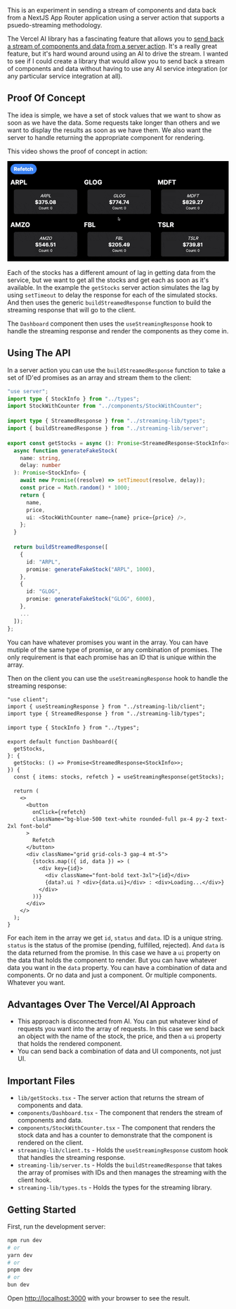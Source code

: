 This is an experiment in sending a stream of components and data back from a NextJS App Router application using a server action that supports a psuedo-streaming methodology.

The Vercel AI library has a fascinating feature that allows you to [send back a stream of components and data from a server action](https://sdk.vercel.ai/docs/api-reference/streaming-react-response). It's a really great feature, but it's hard wound around using an AI to drive the stream. I wanted to see if I could create a library that would allow you to send back a stream of components and data without having to use any AI service integration (or any particular service integration at all).

## Proof Of Concept

The idea is simple, we have a set of stock values that we want to show as soon as we have the data. Some requests take longer than others and we want to display the results as soon as we have them. We also want the server to handle returning the appropriate component for rendering.

This video shows the proof of concept in action:

![Proof of Concept](./images/demo.gif)

Each of the stocks has a different amount of lag in getting data from the service, but we want to get all the stocks and get each as soon as it's available. In the example the `getStocks` server action simulates the lag by using `setTimeout` to delay the response for each of the simulated stocks. And then uses the generic `buildStreamedResponse` function to build the streaming response that will go to the client.

The `Dashboard` component then uses the `useStreamingResponse` hook to handle the streaming response and render the components as they come in.

## Using The API

In a server action you can use the `buildStreamedResponse` function to take a set of ID'ed promises as an array and stream them to the client:

```ts
"use server";
import type { StockInfo } from "../types";
import StockWithCounter from "../components/StockWithCounter";

import type { StreamedResponse } from "../streaming-lib/types";
import { buildStreamedResponse } from "../streaming-lib/server";

export const getStocks = async (): Promise<StreamedResponse<StockInfo>> => {
  async function generateFakeStock(
    name: string,
    delay: number
  ): Promise<StockInfo> {
    await new Promise((resolve) => setTimeout(resolve, delay));
    const price = Math.random() * 1000;
    return {
      name,
      price,
      ui: <StockWithCounter name={name} price={price} />,
    };
  }

  return buildStreamedResponse([
    {
      id: "ARPL",
      promise: generateFakeStock("ARPL", 1000),
    },
    {
      id: "GLOG",
      promise: generateFakeStock("GLOG", 6000),
    },
    ...
  ]);
};
```

You can have whatever promises you want in the array. You can have mutiple of the same type of promise, or any combination of promises. The only requirement is that each promise has an ID that is unique within the array.

Then on the client you can use the `useStreamingResponse` hook to handle the streaming response:

```tsx
"use client";
import { useStreamingResponse } from "../streaming-lib/client";
import type { StreamedResponse } from "../streaming-lib/types";

import type { StockInfo } from "../types";

export default function Dashboard({
  getStocks,
}: {
  getStocks: () => Promise<StreamedResponse<StockInfo>>;
}) {
  const { items: stocks, refetch } = useStreamingResponse(getStocks);

  return (
    <>
      <button
        onClick={refetch}
        className="bg-blue-500 text-white rounded-full px-4 py-2 text-2xl font-bold"
      >
        Refetch
      </button>
      <div className="grid grid-cols-3 gap-4 mt-5">
        {stocks.map(({ id, data }) => (
          <div key={id}>
            <div className="font-bold text-3xl">{id}</div>
            {data?.ui ? <div>{data.ui}</div> : <div>Loading...</div>}
          </div>
        ))}
      </div>
    </>
  );
}
```

For each item in the array we get `id`, `status` and `data`. ID is a unique string. `status` is the status of the promise (pending, fulfilled, rejected). And `data` is the data returned from the promise. In this case we have a `ui` property on the data that holds the component to render. But you can have whatever data you want in the `data` property. You can have a combination of data and components. Or no data and just a component. Or multiple components. Whatever you want.

## Advantages Over The Vercel/AI Approach

- This approach is disconnected from AI. You can put whatever kind of requests you want into the array of requests. In this case we send back an object with the name of the stock, the price, and then a `ui` property that holds the rendered component.
- You can send back a combination of data and UI components, not just UI.

## Important Files

- `lib/getStocks.tsx` - The server action that returns the stream of components and data.
- `components/Dashboard.tsx` - The component that renders the stream of components and data.
- `components/StockWithCounter.tsx` - The component that renders the stock data and has a counter to demonstrate that the component is rendered on the client.
- `streaming-lib/client.ts` - Holds the `useStreamingResponse` custom hook that handles the streaming response.
- `streaming-lib/server.ts` - Holds the `buildStreamedResponse` that takes the array of promises with IDs and then manages the streaming with the client hook.
- `streaming-lib/types.ts` - Holds the types for the streaming library.

## Getting Started

First, run the development server:

```bash
npm run dev
# or
yarn dev
# or
pnpm dev
# or
bun dev
```

Open [http://localhost:3000](http://localhost:3000) with your browser to see the result.
